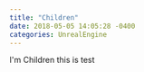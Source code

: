 ```yaml
---
title: "Children"
date: 2018-05-05 14:05:28 -0400
categories: UnrealEngine
---
```


I'm Children
this is test
